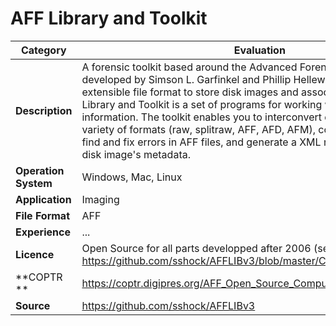 # AFF Library and Toolkit

| Category | Evaluation |
| --- | --- |
| **Description** | A forensic toolkit based around the Advanced Forensics Format (AFF), developed by Simson L. Garfinkel and Phillip Hellewell. AFF is an open and extensible file format to store disk images and associated metadata. AFF Library and Toolkit is a set of programs for working with computer forensic information. The toolkit enables you to interconvert disk images between a variety of formats (raw, splitraw, AFF, AFD, AFM), compare and copy them, find and fix errors in AFF files, and generate a XML representation of the disk image's metadata. |
| **Operation System** | Windows, Mac, Linux |
| **Application** | Imaging |
| **File Format** | AFF |
| **Experience** | ... |
| **Licence** | Open Source for all parts developped after 2006 (see also: https://github.com/sshock/AFFLIBv3/blob/master/COPYING) |
| **COPTR ** | https://coptr.digipres.org/AFF_Open_Source_Computer_Forensics_Software |
| **Source** | https://github.com/sshock/AFFLIBv3 |
